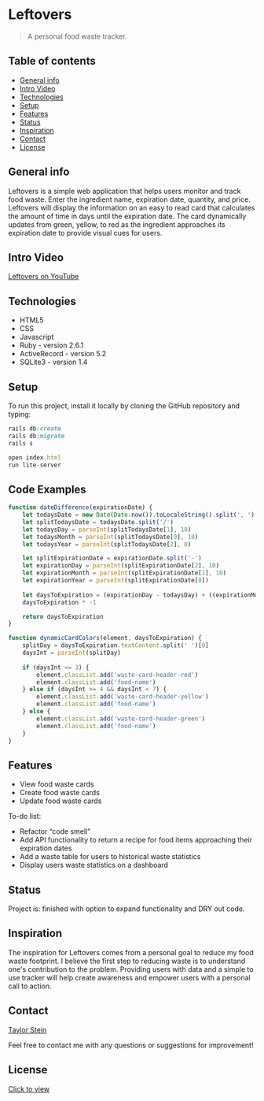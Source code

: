 # Leftovers
> A personal food waste tracker.

## Table of contents
* [General info](#general-info)
* [Intro Video](#intro-video)
* [Technologies](#technologies)
* [Setup](#setup)
* [Features](#features)
* [Status](#status)
* [Inspiration](#inspiration)
* [Contact](#contact)
* [License](#license)

## General info
Leftovers is a simple web application that helps users monitor and track food waste. Enter the ingredient name,
expiration date, quantity, and price. Leftovers will display the information on an easy to read card that calculates the 
amount of time in days until the expiration date. The card dynamically updates from green, yellow, to red as the ingredient 
approaches its expiration date to provide visual cues for users.

## Intro Video
[Leftovers on YouTube](https://www.youtube.com/watch?v=qxT1I0RSelE)

## Technologies
* HTML5
* CSS
* Javascript
* Ruby - version 2.6.1
* ActiveRecord - version 5.2
* SQLite3 - version 1.4

## Setup
To run this project, install it locally by cloning the GitHub repository and typing:
```ruby
rails db:create
rails db:migrate
rails s
```
```javascript
open index.html
run lite-server
```

## Code Examples
```javascript
function dateDifference(expirationDate) {
    let todaysDate = new Date(Date.now()).toLocaleString().split(', ')[0]
    let splitTodaysDate = todaysDate.split('/')
    let todaysDay = parseInt(splitTodaysDate[1], 10)
    let todaysMonth = parseInt(splitTodaysDate[0], 10)
    let todaysYear = parseInt(splitTodaysDate[2], 0)

    let splitExpirationDate = expirationDate.split('-')
    let expirationDay = parseInt(splitExpirationDate[2], 10)
    let expirationMonth = parseInt(splitExpirationDate[1], 10)
    let expirationYear = parseInt(splitExpirationDate[0])
    
    let daysToExpiration = (expirationDay - todaysDay) + ((expirationMonth - todaysMonth) * 30) + ((expirationYear - todaysYear))
    daysToExpiration * -1

    return daysToExpiration
}
```

```javascript
function dynamicCardColors(element, daysToExpiration) {
    splitDay = daysToExpiration.textContent.split(' ')[0]
    daysInt = parseInt(splitDay)
    
    if (daysInt <= 3) {
        element.classList.add('waste-card-header-red')
        element.classList.add('food-name')
    } else if (daysInt >= 4 && daysInt < 7) {
        element.classList.add('waste-card-header-yellow')
        element.classList.add('food-name')
    } else {
        element.classList.add('waste-card-header-green')
        element.classList.add('food-name')
    }
}
```

## Features
* View food waste cards
* Create food waste cards
* Update food waste cards

To-do list:
* Refactor “code smell”
* Add API functionality to return a recipe for food items approaching their expiration dates
* Add a waste table for users to historical waste statistics
* Display users waste statistics on a dashboard

## Status
Project is: finished with option to expand functionality and DRY out code.

## Inspiration
The inspiration for Leftovers comes from a personal goal to reduce my food waste footprint. I believe the first step to
reducing waste is to understand one's contribution to the problem. Providing users with data and a simple to use tracker
will help create awareness and empower users with a personal call to action.

## Contact
[Taylor Stein](www.linkedin.com/in/taylor-stein)

Feel free to contact me with any questions or suggestions for improvement!

## License
[Click to view]()
